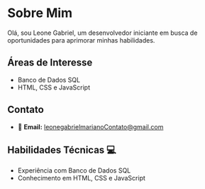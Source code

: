 # Sobre Mim

Olá, sou Leone Gabriel, um desenvolvedor iniciante em busca de oportunidades para aprimorar minhas habilidades.

## Áreas de Interesse

- Banco de Dados SQL
- HTML, CSS e JavaScript

## Contato

- &#x1F4E7; **Email:** leonegabrielmarianoContato@gmail.com

## Habilidades Técnicas 💻

- Experiência com Banco de Dados SQL
- Conhecimento em HTML, CSS e JavaScript







  

